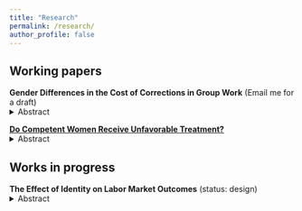 ```yaml
---
title: "Research"
permalink: /research/
author_profile: false
---
```



## Working papers

<ul style="list-style-type:none; padding-left:0">
  <li><strong>Gender Differences in the Cost of Corrections in Group Work</strong> (Email me for a draft)
    <details> 
      <summary>Abstract</summary>
      Women undercontribute their ideas to a group relative to equally knowledgeable men. Because it reduces group efficiency and women's visibility in a group, literature proposes behavioral interventions to promote women's contribution. However, contributions can result in correcting others which can induce their negative feelings and hinder the effectiveness of the interventions. This paper studies women's cost of correcting male group members and its consequence to group efficiency in a setting where the correctness of corrections is only partially observable as in most group work. I design a quasi-laboratory experiment where participants first try a joint task with several other participants, select their partner from those participants, and work on the joint task with the partner they have selected. Being selected into a group is important because one's output depends on group members. I show that the main determinant of group members' partner selection is a given participant's contribution to the joint task and they correctly believe women and men are equally good at the joint task. However, *when comparing participants with the same contribution*, group members are significantly less likely to select a participant who has corrected their action as a partner regardless of the participant's gender. Moreover, male group members react more negatively to a correction that corrects their wrong action. The mechanism is their overconfidence about their ability. These findings suggest that behavioral interventions to increase women's contribution must be designed very carefully and that corrections, which should increase group efficiency in theory, do not necessarily do so in the real world.
    </details>
  </li>
 </ul>
 
 <ul style="list-style-type:none; padding-left:0">
  <li>
    <strong><a href="/files/CareerProgression.pdf" target="_blank">Do Competent Women Receive Unfavorable Treatment?</a></strong>
    <details>
      <summary>Abstract</summary>
      Do competent women receive unfavorable treatment than equally competent men? While literature finds that competent women are perceived as less likable, its direct effect on women's career is not well investigated. I study this question in a laboratory experiment where unfavorable treatment has material consequences. I find that neither men nor women treat competent women less favorably; if anything, both men and women treat competent women slightly more favorably than equally competent men. The findings provide a piece of evidence that competent women may not necessarily receive unfavorable treatment, which may shed new light on hiring and promotion practices in labor markets.
    </details>
  </li>
</ul>


## Works in progress

<ul style="list-style-type:none; padding-left:0">
  <li><strong>The Effect of Identity on Labor Market Outcomes</strong> (status: design)
    <details> 
      <summary>Abstract</summary>
     Many immigrants from developing countries stay in low-income. Their origin country's status in the world is weak and they are typically non-white, and thus they must have a negative identity about their cultural and ethnic background. It would help them a lot if we can improve their lives with a simple low cost intervention. This project examines the causal effect of affirming immigrants' cultural and ethnic identity on labor market outcomes using a role model intervention. Partnering with an NGO supporting immigrants' assimilation, I conduct a series of job seminars for newly-arrived immigrants with two treatment arms: the seminar guest is an immigrant with the same cultural and ethnic origin (T1) and the seminar guest is an immigrant with different cultural and ethnic origin (T2). T1 has both the information and affirmation effect while T2 only has the information effect, and thus I can isolate the affirmation effect by comparing T1 and T2. I use the types of jobs they have applied for and accepted as measures of labor market outcomes. I also confirm that the mechanism is identity affirmation by eliciting their bias against their own cultural and ethnic background using Implicit Association Test.
    </details>
  </li>
 </ul>

